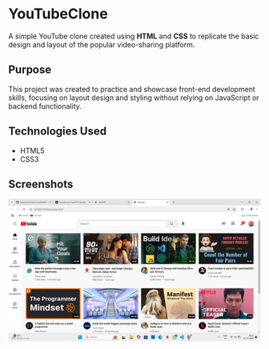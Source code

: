 # YouTubeClone
A simple YouTube clone created using **HTML** and **CSS** to replicate the basic design and layout of the popular video-sharing platform.  
## Purpose  
This project was created to practice and showcase front-end development skills, focusing on layout design and styling without relying on JavaScript or backend functionality.  
## Technologies Used
- HTML5  
- CSS3  
## Screenshots
![Design ScreenShot](Youtube/Screenshot.png)


